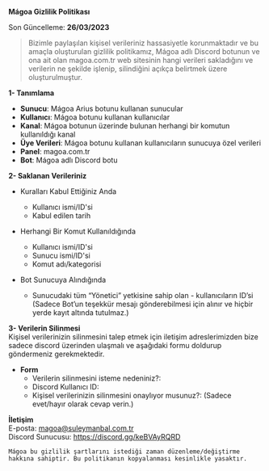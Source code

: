 **Mágoa Gizlilik Politikası**

Son Güncelleme: **26/03/2023**

> Bizimle paylaşılan kişisel verileriniz hassasiyetle korunmaktadır ve bu amaçla oluşturulan gizlilik politikamız, Mágoa adlı Discord botunun ve ona ait olan magoa.com.tr web sitesinin hangi verileri sakladığını ve verilerin ne şekilde işlenip, silindiğini açıkça belirtmek üzere oluşturulmuştur.

**1- Tanımlama**

- **Sunucu**: Mágoa Arius botunu kullanan sunucular
- **Kullanıcı**: Mágoa botunu kullanan kullanıcılar
- **Kanal**: Mágoa botunun üzerinde bulunan herhangi bir komutun kullanıldığı kanal
- **Üye Verileri**: Mágoa botunu kullanan kullanıcıların sunucuya özel verileri
- **Panel**: magoa.com.tr
- **Bot**: Mágoa adlı Discord botu

**2- Saklanan Verileriniz**
- Kuralları Kabul Ettiğiniz Anda
  - Kullanıcı ismi/ID'si
  - Kabul edilen tarih

- Herhangi Bir Komut Kullanıldığında
  - Kullanıcı ismi/ID'si
  - Sunucu ismi/ID'si
  - Komut adı/kategorisi
  
- Bot Sunucuya Alındığında
  - Sunucudaki tüm “Yönetici” yetkisine sahip olan   - kullanıcıların ID’si (Sadece Bot’un teşekkür mesajı gönderebilmesi için alınır ve hiçbir yerde kayıt altında tutulmaz.)

**3- Verilerin Silinmesi**\
Kişisel verilerinizin silinmesini talep etmek için iletişim adreslerimizden bize sadece discord üzerinden ulaşmalı ve aşağıdaki formu doldurup göndermeniz gerekmektedir.

 - **Form**
   - Verilerin silinmesini isteme nedeniniz?:
   - Discord Kullanıcı ID:
   - Kişisel verilerinizin silinmesini onaylıyor musunuz?: (Sadece evet/hayır olarak cevap verin.)

**İletişim**\
E-posta: magoa@suleymanbal.com.tr\
Discord Sunucusu: https://discord.gg/keBVAyRQRD

`Mágoa bu gizlilik şartlarını istediği zaman düzenleme/değiştirme hakkına sahiptir. Bu politikanın kopyalanması kesinlikle yasaktır.`
